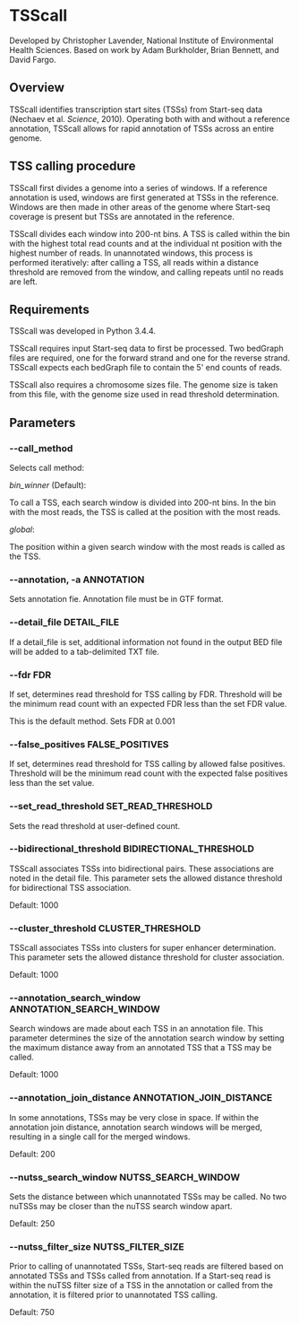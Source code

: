 # TSScall
Developed by Christopher Lavender, National Institute of Environmental Health Sciences. Based on work by Adam Burkholder, Brian Bennett, and David Fargo.
## Overview
TSScall identifies transcription start sites (TSSs) from Start-seq data (Nechaev et al. *Science*, 2010). Operating both with and without a reference annotation, TSScall allows for rapid annotation of TSSs across an entire genome.
## TSS calling procedure
TSScall first divides a genome into a series of windows. If a reference annotation is used, windows are first generated at TSSs in the reference.  Windows are then made in other areas of the genome where Start-seq coverage is present but TSSs are annotated in the reference.

TSScall divides each window into 200-nt bins. A TSS is called within the bin with the highest total read counts and at the individual nt position with the highest number of reads.  In unannotated windows, this process is performed iteratively: after calling a TSS, all reads within a distance threshold are removed from the window, and calling repeats until no reads are left.
## Requirements
TSScall was developed in Python 3.4.4.

TSScall requires input Start-seq data to first be processed. Two bedGraph files are required, one for the forward strand and one for the reverse strand. TSScall expects each bedGraph file to contain the 5' end counts of reads.

TSScall also requires a chromosome sizes file.  The genome size is taken from this file, with the genome size used in read threshold determination.
## Parameters
### --call_method
Selects call method:

*bin_winner* (Default):

To call a TSS, each search window is divided into 200-nt bins.  In the bin with the most reads, the TSS is called at the position with the most reads.

*global*:

The position within a given search window with the most reads is called as the TSS.
### --annotation, -a ANNOTATION
Sets annotation fie.  Annotation file must be in GTF format.
### --detail_file DETAIL_FILE
If a detail_file is set, additional information not found in the output BED file will be added to a tab-delimited TXT file.
### --fdr FDR
If set, determines read threshold for TSS calling by FDR.  Threshold will be the minimum read count with an expected FDR less than the set FDR value.

This is the default method.  Sets FDR at 0.001
### --false_positives FALSE_POSITIVES
If set, determines read threshold for TSS calling by allowed false positives.  Threshold will be the minimum read count with the expected false positives less than the set value.
### --set_read_threshold SET_READ_THRESHOLD
Sets the read threshold at user-defined count.
### --bidirectional_threshold BIDIRECTIONAL_THRESHOLD
TSScall associates TSSs into bidirectional pairs.  These associations are noted in the detail file.  This parameter sets the allowed distance threshold for bidirectional TSS association.

Default: 1000
### --cluster_threshold CLUSTER_THRESHOLD
TSScall associates TSSs into clusters for super enhancer determination.  This parameter sets the allowed distance threshold for cluster association.

Default: 1000
### --annotation_search_window ANNOTATION_SEARCH_WINDOW
Search windows are made about each TSS in an annotation file.  This parameter determines the size of the annotation search window by setting the maximum distance away from an annotated TSS that a TSS may be called.

Default: 1000
### --annotation_join_distance ANNOTATION_JOIN_DISTANCE
In some annotations, TSSs may be very close in space.  If within the annotation join distance, annotation search windows will be merged, resulting in a single call for the merged windows.

Default: 200
### --nutss_search_window NUTSS_SEARCH_WINDOW
Sets the distance between which unannotated TSSs may be called.  No two nuTSSs may be closer than the nuTSS search window apart.

Default: 250
### --nutss_filter_size NUTSS_FILTER_SIZE
Prior to calling of unannotated TSSs, Start-seq reads are filtered based on annotated TSSs and TSSs called from annotation.  If a Start-seq read is within the nuTSS filter size of a TSS in the annotation or called from the annotation, it is filtered prior to unannotated TSS calling.

Default: 750
